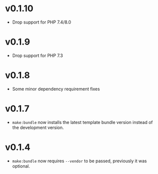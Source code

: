 # v0.1.10

* Drop support for PHP 7.4/8.0

# v0.1.9

* Drop support for PHP 7.3

# v0.1.8

* Some minor dependency requirement fixes

# v0.1.7

* `make:bundle` now installs the latest template bundle version instead of the
  development version.

# v0.1.4

* `make:bundle` now requires `--vendor` to be passed, previously it was optional.
